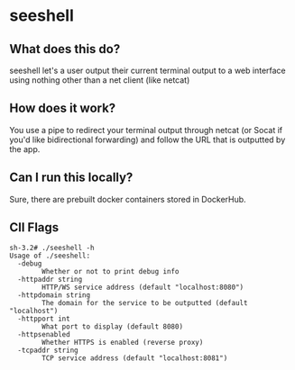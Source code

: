 seeshell
========

## What does this do?
seeshell let's a user output their current terminal output to a web interface using nothing other than a net client (like netcat)

## How does it work?
You use a pipe to redirect your terminal output through netcat (or Socat if you'd like bidirectional forwarding) and follow the URL that is outputted by the app.

## Can I run this locally?
Sure, there are prebuilt docker containers stored in DockerHub.

## ClI Flags
```
sh-3.2# ./seeshell -h
Usage of ./seeshell:
  -debug
        Whether or not to print debug info
  -httpaddr string
        HTTP/WS service address (default "localhost:8080")
  -httpdomain string
        The domain for the service to be outputted (default "localhost")
  -httpport int
        What port to display (default 8080)
  -httpsenabled
        Whether HTTPS is enabled (reverse proxy)
  -tcpaddr string
        TCP service address (default "localhost:8081")
```